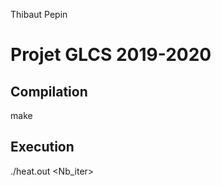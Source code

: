 Thibaut Pepin
# Projet GLCS 2019-2020

## Compilation
make

## Execution
./heat.out <Nb_iter> <height> <width>
